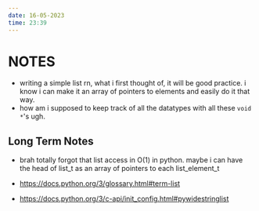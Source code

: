 ```yaml
---
date: 16-05-2023
time: 23:39
---
```


# NOTES

- writing a simple list rn, what i first thought of, it will be good practice. i know i can make it an array of pointers to elements and easily do it that way.
- how am i supposed to keep track of all the datatypes with all these `void *`'s ugh.

## Long Term Notes

- brah totally forgot that list access in O(1) in python. maybe i can have the head of list_t as an array of pointers to each list_element_t

- <https://docs.python.org/3/glossary.html#term-list>
- <https://docs.python.org/3/c-api/init_config.html#pywidestringlist>
